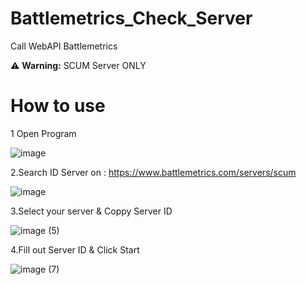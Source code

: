 # Battlemetrics_Check_Server
Call WebAPI Battlemetrics 

:warning: **Warning:** SCUM Server ONLY

# How to use
1 Open Program

![image](https://user-images.githubusercontent.com/95015935/179437137-69f6107a-9c89-460d-96e1-17b609411a13.png)

2.Search ID Server on : https://www.battlemetrics.com/servers/scum

![image](https://user-images.githubusercontent.com/95015935/179437534-60edd1c1-400b-4521-8b5f-263917c22afe.png)

3.Select your server & Coppy Server ID

![image (5)](https://user-images.githubusercontent.com/95015935/179439426-80d88b58-ba2b-4314-9309-1fb4caee5624.png)

4.Fill out Server ID & Click Start

![image (7)](https://user-images.githubusercontent.com/95015935/179439686-d68b001c-0490-44a2-aa52-b039e295b8cc.png)


